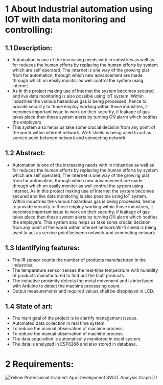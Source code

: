 # 1 About Industrial automation using IOT with data monitoring and controlling:

## 1.1 Description:
* Automation is one of the increasing needs with in industries as well as for reduces the human efforts by replacing the human efforts by system which are self operated, The Internet is one way of the growing plat from for automation, through which new advancement are made through which on easily monitor as well control the system using internet. 
* As in this project making use of Internet the system becomes secured and live data monitoring is also possible using IoT system. Within industries the various hazardous gas is being processed, hence to provide security to those employ working within those industries, it becomes important issue to work on their security, if leakage of gas takes place then these system alerts by turning ON alarm which notifies the employers. 
* This system also helps us take some crucial decision from any point of the world within internet network. Wi-fi shield is being used to act as service point between network and connecting network. 

## 1.2 Abstract:
* Automation is one of the increasing needs with in industries as well as for reduces the human efforts by replacing the human efforts by system which are self operated, The Internet is one way of the growing plat from for automation, through which new advancement are made through which on easily monitor as well control the system using internet. As in this project making use of Internet the system becomes secured and live data monitoring is also possible using IoT system. Within industries the various hazardous gas is being processed, hence to provide security to those employ working within those industries, it becomes important issue to work on their security, if leakage of gas takes place then these system alerts by turning ON alarm which notifies the employers. This system also helps us take some crucial decision from any point of the world within internet network.Wi-fi shield is being used to act as service point between network and connecting network. 

## 1.3 Identifying  features:
* The IR sensor counts the number of products manufactured in the industries.
* The temperature sensor senses the real-time temperature with humidity of products manufactured to find out the fault products. 
* The inductive proximity detects the metal movement and is interfaced with Arduino to detect the machine processing count.
* Output measurements and required values shall be dispplayed in LCD.

## 1.4 State of art:

* The main goal of  the project is to clarrify management issues.
* Automated data collection in real time system.
* To reduce the manual observation of machine process.
* To reduce the manual observation of machine process.
* The data acquisition is automatically monitored in excel system.
* The data is analyzed in ESP8266 and also stored in database.

# 2 Requirements:

![Yellow Professional Gradient App Development SWOT Analysis Graph (1)](https://user-images.githubusercontent.com/98894505/156933099-2321adea-9ae0-4c84-a369-6618bc4557a6.png)

























